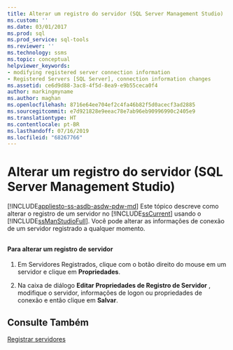 ```yaml
---
title: Alterar um registro do servidor (SQL Server Management Studio) | Microsoft Docs
ms.custom: ''
ms.date: 03/01/2017
ms.prod: sql
ms.prod_service: sql-tools
ms.reviewer: ''
ms.technology: ssms
ms.topic: conceptual
helpviewer_keywords:
- modifying registered server connection information
- Registered Servers [SQL Server], connection information changes
ms.assetid: ce6d9d88-3ac8-4f5d-8ea9-e9b55ceca0f4
author: markingmyname
ms.author: maghan
ms.openlocfilehash: 8716e64ee704ef2c4fa46b82f5d0acecf3ad2885
ms.sourcegitcommit: e7d921828e9eeac78e7ab96eb90996990c2405e9
ms.translationtype: HT
ms.contentlocale: pt-BR
ms.lasthandoff: 07/16/2019
ms.locfileid: "68267766"
---
```

# <a name="change-a-server39s-registration-sql-server-management-studio"></a>Alterar um registro do servidor (SQL Server Management Studio)
[!INCLUDE[appliesto-ss-asdb-asdw-pdw-md](../../includes/appliesto-ss-asdb-asdw-pdw-md.md)]
  Este tópico descreve como alterar o registro de um servidor no [!INCLUDE[ssCurrent](../../includes/sscurrent-md.md)] usando o [!INCLUDE[ssManStudioFull](../../includes/ssmanstudiofull-md.md)]. Você pode alterar as informações de conexão de um servidor registrado a qualquer momento.  
  
##  <a name="SSMSProcedure"></a>  
  
#### <a name="to-change-a-servers-registration"></a>Para alterar um registro de servidor  
  
1.  Em Servidores Registrados, clique com o botão direito do mouse em um servidor e clique em **Propriedades**.  
  
2.  Na caixa de diálogo **Editar Propriedades de Registro de Servidor** , modifique o servidor, informações de logon ou propriedades de conexão e então clique em **Salvar**.  
  
## <a name="see-also"></a>Consulte Também  
 [Registrar servidores](../../tools/sql-server-management-studio/register-servers.md)  
  
  
